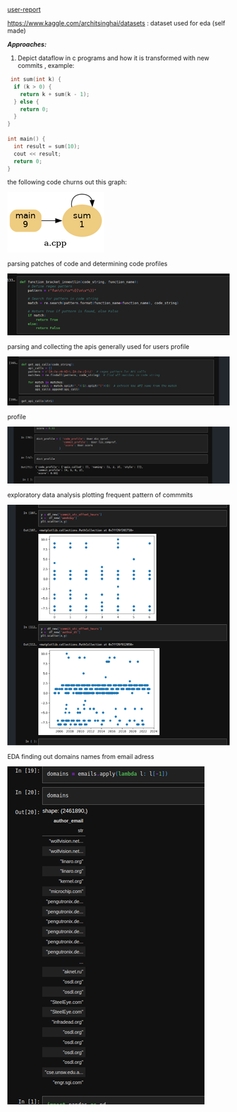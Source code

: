 





[user-report](https://kkb-production.jupyter-proxy.kaggle.net/k/122948690/eyJhbGciOiJkaXIiLCJlbmMiOiJBMTI4Q0JDLUhTMjU2IiwidHlwIjoiSldUIn0..wdi9SGAtMwCpKvcBwikgZQ.Kit0Blxdvv6AkFBahHT9wn_IkZpOb5Vggayy6PwO_TsPYfQMZ4GCVUQc34hbYMKTj-ULIaXohA7kt6jdMn2iwWJW04J6DmvojD85TxVwdK252blkwbKUnMrGh8vXMdDJtpPiPmrG2onf6R7SREp5RpkmupbFwnlXz755HHjQTe9Y04Rb65LZoRQyxBrktn6MCaAYv6_ywYF6dN02ZPHO-g.2oOup3ToeJiGAuVZMYGj_Q/proxy/files/user_report.html)


https://www.kaggle.com/architsinghai/datasets : dataset used for eda (self made)

***Approaches:***
1) Depict dataflow in c programs and how it is transformed with new commits , example: 

```C++
 int sum(int k) {
  if (k > 0) {
    return k + sum(k - 1);
  } else {
    return 0;
  }
}

int main() {
  int result = sum(10);
  cout << result;
  return 0;
}

```

the following code churns out this graph: 
     
     
  ![codeflow](./cflow0.png)
  
parsing patches of code and determining code profiles


   ![fn_parse](./fnparse.png)
   
parsing and collecting the apis generally used for users profile


  ![api_parse](./apiparse.png)
  
  
profile 

 ![profile](./profile.png)


exploratory data analysis plotting frequent pattern of commmits


   ![freq](freq.png)

EDA finding out domains names from email adress


   ![emails](emails.png)


  
  
  
  

